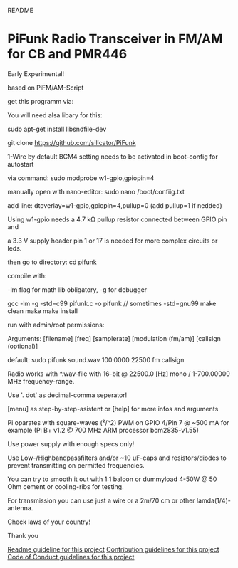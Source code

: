 README
# PiFunk Radio Transceiver in FM/AM for CB and PMR446 

Early Experimental! 

based on PiFM/AM-Script

get this programm via: 

You will need alsa libary for this:

sudo apt-get install libsndfile-dev

git clone https://github.com/silicator/PiFunk

1-Wire by default BCM4 setting needs to be activated in boot-config for autostart

via command: sudo modprobe w1-gpio,gpiopin=4 

manually open with nano-editor: sudo nano /boot/confiig.txt

add line: dtoverlay=w1-gpio,gpiopin=4,pullup=0 (add pullup=1 if nedded)

Using w1-gpio needs a 4.7 kΩ pullup resistor connected between GPIO pin and

a 3.3 V supply header pin 1 or 17 is needed for more complex circuits or leds.

then go to directory:
cd pifunk


compile with:

-lm flag for math lib obligatory, -g for debugger

gcc -lm -g -std=c99 pifunk.c -o pifunk // sometimes -std=gnu99
make clean
make
make install

run with admin/root permissions:

Arguments: [filename] [freq] [samplerate] [modulation (fm/am)] [callsign (optional)] 

default: sudo pifunk sound.wav 100.0000 22500 fm callsign

Radio works with *.wav-file with 16-bit @ 22500.0 [Hz] mono / 1-700.00000 MHz frequency-range. 

Use '. dot' as decimal-comma seperator! 

[menu] as step-by-step-asistent
or 
[help] for more infos and arguments

Pi oparates with square-waves (²/^2) PWM on GPIO 4/Pin 7 @ ~500 mA 
for example (Pi B+ v1.2 @ 700 MHz ARM processor bcm2835-v1.55)

Use power supply with enough specs only! 

Use Low-/Highbandpassfilters and/or ~10 uF-caps and resistors/diodes 
to prevent transmitting on permitted frequencies.

You can try to smooth it out with 1:1 baloon or dummyload 4-50W @ 50 Ohm cement or cooling-ribs for testing.

For transmission you can use just a wire or a 2m/70 cm or other lamda(1/4)-antenna.

Check laws of your country! 

Thank you

[Readme guideline for this project](README.md)
[Contribution guidelines for this project](docs/CONTRIBUTING.md)
[Code of Conduct guidelines for this project](docs/CODE_OF_CONDUCT.md)